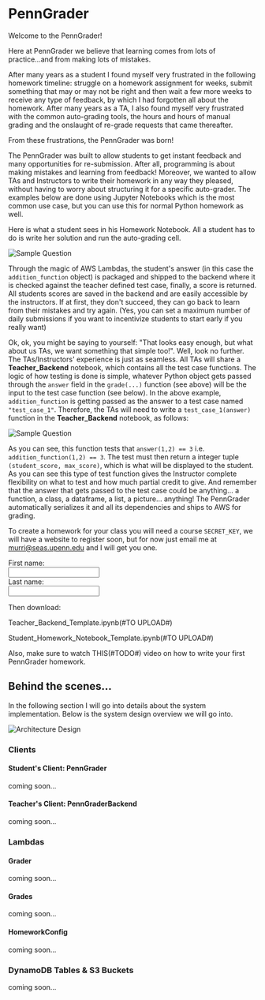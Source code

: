 # PennGrader
Welcome to the PennGrader!

Here at PennGrader we believe that learning comes from lots of practice...and from making lots of mistakes. 

After many years as a student I found myself very frustrated in the following homework timeline: struggle on a homework assignment for weeks, submit something that may or may not be right and then wait a few more weeks to receive any type of feedback, by which I had forgotten all about the homework. After many years as a TA, I also found myself very frustrated with the common auto-grading tools, the hours and hours of manual grading and the onslaught of re-grade requests that came thereafter.

From these frustrations, the PennGrader was born!

The PennGrader was built to allow students to get instant feedback and many opportunities for re-submission. After all, programming is about making mistakes and learning from feedback! Moreover, we wanted to allow TAs and Instructors to write their homework in any way they pleased, without having to worry about structuring it for a specific auto-grader. The examples below are done using Jupyter Notebooks which is the most common use case, but you can use this for normal Python homework as well. 

Here is what a student sees in his Homework Notebook. All a student has to do is write her solution and run the auto-grading cell.

![Sample Question](https://penngrader-wiki.s3.amazonaws.com/sample_question.gif)

Through the magic of AWS Lambdas, the student's answer (in this case the `addition_function` object) is packaged and shipped to the backend where it is checked against the teacher defined test case, finally, a score is returned. All students scores are saved in the backend and are easily accessible by the instructors. If at first, they don't succeed, they can go back to learn from their mistakes and try again.  (Yes, you can set a maximum number of daily submissions if you want to incentivize students to start early if you really want)

Ok, ok, you might be saying to yourself: "That looks easy enough, but what about us TAs, we want something that simple too!". Well, look no further. The TAs/Instructors' experience is just as seamless. All TAs will share a __Teacher_Backend__ notebook, which contains all the test case functions. The logic of how testing is done is simple, whatever Python object gets passed through the `answer` field in the `grade(...)` function (see above) will be the input to the test case function (see below). In the above example, `addition_function` is getting passed as the answer to a test case named `"test_case_1"`. Therefore, the TAs will need to write a `test_case_1(answer)` function in the __Teacher_Backend__ notebook, as follows:

![Sample Question](https://penngrader-wiki.s3.amazonaws.com/sample_test.gif)

As you can see, this function tests that `answer(1,2) == 3` i.e. `addition_function(1,2) == 3`. The test must then return a integer tuple `(student_score, max_score)`, which is what will be displayed to the student. As you can see this type of test function gives the Instructor complete flexibility on what to test and how much partial credit to give. And remember that the answer that gets passed to the test case could be anything... a function, a class, a dataframe, a list, a picture... anything! The PennGrader automatically serializes it and all its dependencies and ships to AWS for grading.

To create a homework for your class you will need a course `SECRET_KEY`, we will have a website to register soon, but for now just email me at murri@seas.upenn.edu and I will get you one.



<form>
  First name:<br>
  <input type="text" name="firstname"><br>
  Last name:<br>
  <input type="text" name="lastname">
</form>

Then download:

Teacher_Backend_Template.ipynb(#TO UPLOAD#) 

Student_Homework_Notebook_Template.ipynb(#TO UPLOAD#)

Also, make sure to watch THIS(#TODO#) video on how to write your first PennGrader homework.

## Behind the scenes...
In the following section I will go into details about the system implementation. Below is the system design overview we will go into.

![Architecture Design](https://penngrader-wiki.s3.amazonaws.com/design.png)

### Clients
#### Student's Client: PennGrader
coming soon...
#### Teacher's Client: PennGraderBackend
coming soon...

### Lambdas
#### Grader
coming soon...
#### Grades
coming soon...
#### HomeworkConfig
coming soon...

### DynamoDB Tables & S3 Buckets
coming soon...



